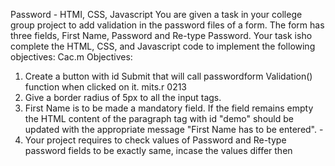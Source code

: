 Password - HTMI, CSS, Javascript
You are given a task in your college group project to add validation in the password files of a form. The form has three fields, First Name, Password and Re-type Password. Your task isho complete the HTML, CSS, and Javascript code to implement the following objectives:
Cac.m
Objectives:
1. Create a button with id Submit that will call passwordform Validation() function when clicked on it.
mits.r
0213
2. Give a border radius of 5px to all the input tags.
3. First Name is to be made a mandatory field. If the field remains empty the HTML content of the paragraph tag with id "demo" should be updated with the appropriate message "First Name has to be entered". -
4. Your project requires to check values of Password and Re-type password fields to be exactly same, incase the values differ then